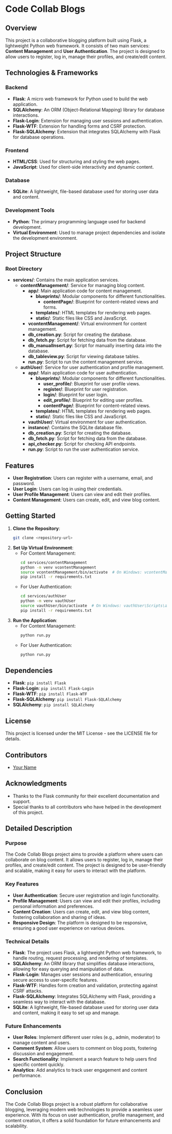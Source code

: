 # Code Collab Blogs

## Overview
This project is a collaborative blogging platform built using Flask, a lightweight Python web framework. It consists of two main services: **Content Management** and **User Authentication**. The project is designed to allow users to register, log in, manage their profiles, and create/edit content.

## Technologies & Frameworks

### Backend
- **Flask**: A micro web framework for Python used to build the web application.
- **SQLAlchemy**: An ORM (Object-Relational Mapping) library for database interactions.
- **Flask-Login**: Extension for managing user sessions and authentication.
- **Flask-WTF**: Extension for handling forms and CSRF protection.
- **Flask-SQLAlchemy**: Extension that integrates SQLAlchemy with Flask for database operations.

### Frontend
- **HTML/CSS**: Used for structuring and styling the web pages.
- **JavaScript**: Used for client-side interactivity and dynamic content.

### Database
- **SQLite**: A lightweight, file-based database used for storing user data and content.

### Development Tools
- **Python**: The primary programming language used for backend development.
- **Virtual Environment**: Used to manage project dependencies and isolate the development environment.

## Project Structure

### Root Directory
- **services/**: Contains the main application services.
  - **contentManagement/**: Service for managing blog content.
    - **app/**: Main application code for content management.
      - **blueprints/**: Modular components for different functionalities.
        - **contentPage/**: Blueprint for content-related views and forms.
      - **templates/**: HTML templates for rendering web pages.
      - **static/**: Static files like CSS and JavaScript.
    - **vcontentManagement/**: Virtual environment for content management.
    - **db_creation.py**: Script for creating the database.
    - **db_fetch.py**: Script for fetching data from the database.
    - **db_manualInsert.py**: Script for manually inserting data into the database.
    - **db_tableview.py**: Script for viewing database tables.
    - **run.py**: Script to run the content management service.
  - **authUser/**: Service for user authentication and profile management.
    - **app/**: Main application code for user authentication.
      - **blueprints/**: Modular components for different functionalities.
        - **user_profile/**: Blueprint for user profile views.
        - **register/**: Blueprint for user registration.
        - **login/**: Blueprint for user login.
        - **edit_profile/**: Blueprint for editing user profiles.
        - **contentPage/**: Blueprint for content-related views.
      - **templates/**: HTML templates for rendering web pages.
      - **static/**: Static files like CSS and JavaScript.
    - **vauthUser/**: Virtual environment for user authentication.
    - **instance/**: Contains the SQLite database file.
    - **db_creation.py**: Script for creating the database.
    - **db_fetch.py**: Script for fetching data from the database.
    - **api_checker.py**: Script for checking API endpoints.
    - **run.py**: Script to run the user authentication service.

## Features
- **User Registration**: Users can register with a username, email, and password.
- **User Login**: Users can log in using their credentials.
- **User Profile Management**: Users can view and edit their profiles.
- **Content Management**: Users can create, edit, and view blog content.

## Getting Started
1. **Clone the Repository**: 
   ```bash
   git clone <repository-url>
   ```
2. **Set Up Virtual Environment**:
   - For Content Management:
     ```bash
     cd services/contentManagement
     python -m venv vcontentManagement
     source vcontentManagement/bin/activate  # On Windows: vcontentManagement\Scripts\activate
     pip install -r requirements.txt
     ```
   - For User Authentication:
     ```bash
     cd services/authUser
     python -m venv vauthUser
     source vauthUser/bin/activate  # On Windows: vauthUser\Scripts\activate
     pip install -r requirements.txt
     ```
3. **Run the Application**:
   - For Content Management:
     ```bash
     python run.py
     ```
   - For User Authentication:
     ```bash
     python run.py
     ```

## Dependencies
- **Flask**: `pip install Flask`
- **Flask-Login**: `pip install Flask-Login`
- **Flask-WTF**: `pip install Flask-WTF`
- **Flask-SQLAlchemy**: `pip install Flask-SQLAlchemy`
- **SQLAlchemy**: `pip install SQLAlchemy`

## License
This project is licensed under the MIT License - see the LICENSE file for details.

## Contributors
- [Your Name](https://github.com/yourusername)

## Acknowledgments
- Thanks to the Flask community for their excellent documentation and support.
- Special thanks to all contributors who have helped in the development of this project.

## Detailed Description

### Purpose
The Code Collab Blogs project aims to provide a platform where users can collaborate on blog content. It allows users to register, log in, manage their profiles, and create/edit content. The project is designed to be user-friendly and scalable, making it easy for users to interact with the platform.

### Key Features
- **User Authentication**: Secure user registration and login functionality.
- **Profile Management**: Users can view and edit their profiles, including personal information and preferences.
- **Content Creation**: Users can create, edit, and view blog content, fostering collaboration and sharing of ideas.
- **Responsive Design**: The platform is designed to be responsive, ensuring a good user experience on various devices.

### Technical Details
- **Flask**: The project uses Flask, a lightweight Python web framework, to handle routing, request processing, and rendering of templates.
- **SQLAlchemy**: An ORM library that simplifies database interactions, allowing for easy querying and manipulation of data.
- **Flask-Login**: Manages user sessions and authentication, ensuring secure access to user-specific features.
- **Flask-WTF**: Handles form creation and validation, protecting against CSRF attacks.
- **Flask-SQLAlchemy**: Integrates SQLAlchemy with Flask, providing a seamless way to interact with the database.
- **SQLite**: A lightweight, file-based database used for storing user data and content, making it easy to set up and manage.

### Future Enhancements
- **User Roles**: Implement different user roles (e.g., admin, moderator) to manage content and users.
- **Comment System**: Allow users to comment on blog posts, fostering discussion and engagement.
- **Search Functionality**: Implement a search feature to help users find specific content quickly.
- **Analytics**: Add analytics to track user engagement and content performance.

## Conclusion
The Code Collab Blogs project is a robust platform for collaborative blogging, leveraging modern web technologies to provide a seamless user experience. With its focus on user authentication, profile management, and content creation, it offers a solid foundation for future enhancements and scalability. 
